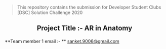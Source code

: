 
> This repository contains the submission for Developer Student Clubs [DSC] Solution Challenge 2020
## <p align="center"> Project Title :- AR in Anatomy </p>



**Team member 1 email :- **
          sanket.9006@gmail.com
